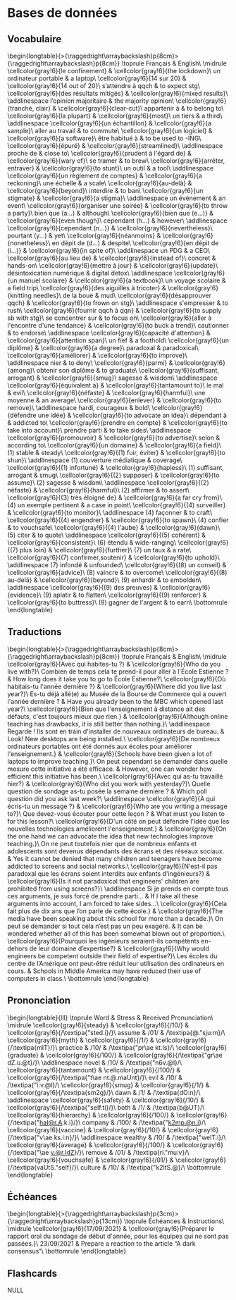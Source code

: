 
 
# Bases de données



##  Vocabulaire 


\begin{longtable}{>{\raggedright\arraybackslash}p{8cm}>{\raggedright\arraybackslash}p{8cm}}
\toprule
Français & English\\
\midrule
\cellcolor{gray!6}{le confinement} & \cellcolor{gray!6}{the lockdown}\\
un ordinateur portable & a laptop\\
\cellcolor{gray!6}{14 sur 20} & \cellcolor{gray!6}{14 out of 20}\\
s’attendre à qqch & to expect stg\\
\cellcolor{gray!6}{des résultats mitigés} & \cellcolor{gray!6}{mixed results}\\
\addlinespace
l’opinion majoritaire & the majority opinion\\
\cellcolor{gray!6}{tranché, clair} & \cellcolor{gray!6}{clear-cut}\\
appartenir à & to belong to\\
\cellcolor{gray!6}{la plupart} & \cellcolor{gray!6}{most}\\
un tiers & a third\\
\addlinespace
\cellcolor{gray!6}{un échantillon} & \cellcolor{gray!6}{a sample}\\
aller au travail & to commute\\
\cellcolor{gray!6}{un logiciel} & \cellcolor{gray!6}{a software}\\
être habitué à & to be used to -ING\\
\cellcolor{gray!6}{épuré} & \cellcolor{gray!6}{streamlined}\\
\addlinespace
proche de & close to\\
\cellcolor{gray!6}{prudent à l'égard de} & \cellcolor{gray!6}{wary of}\\
se tramer & to brew\\
\cellcolor{gray!6}{arrêter, entraver} & \cellcolor{gray!6}{to stunt}\\
un outil & a tool\\
\addlinespace
\cellcolor{gray!6}{un règlement de comptes} & \cellcolor{gray!6}{a reckoning}\\
une échelle & a scale\\
\cellcolor{gray!6}{au-delà} & \cellcolor{gray!6}{beyond}\\
interdire & to ban\\
\cellcolor{gray!6}{un stigmate} & \cellcolor{gray!6}{a stigma}\\
\addlinespace
un événement & an event\\
\cellcolor{gray!6}{organiser une soirée} & \cellcolor{gray!6}{to throw a party}\\
bien que (a...) & although\\
\cellcolor{gray!6}{bien que (e...)} & \cellcolor{gray!6}{even though}\\
cependant (h...) & however\\
\addlinespace
\cellcolor{gray!6}{cependant (n...)} & \cellcolor{gray!6}{nevertheless}\\
pourtant (y...) & yet\\
\cellcolor{gray!6}{néanmoins} & \cellcolor{gray!6}{nonetheless}\\
en dépit de (d...) & despite\\
\cellcolor{gray!6}{en dépit de (i...)} & \cellcolor{gray!6}{in spite of}\\
\addlinespace
un PDG & a CEO\\
\cellcolor{gray!6}{au lieu de} & \cellcolor{gray!6}{instead of}\\
concret & hands-on\\
\cellcolor{gray!6}{mettre à jour} & \cellcolor{gray!6}{update}\\
désintoxication numérique & digital detox\\
\addlinespace
\cellcolor{gray!6}{un manuel scolaire} & \cellcolor{gray!6}{a textbook}\\
un voyage scolaire & a field trip\\
\cellcolor{gray!6}{des aiguilles à tricoter} & \cellcolor{gray!6}{knitting needles}\\
de la boue & mud\\
\cellcolor{gray!6}{désapprouver qqch} & \cellcolor{gray!6}{to frown on stg}\\
\addlinespace
s'empresser & to rush\\
\cellcolor{gray!6}{fournir qqch à qqn} & \cellcolor{gray!6}{to supply sb with stg}\\
se concentrer sur & to focus on\\
\cellcolor{gray!6}{aller à l'encontre d'une tendance} & \cellcolor{gray!6}{to buck a trend}\\
cautionner & to endorse\\
\addlinespace
\cellcolor{gray!6}{capacité d'attention} & \cellcolor{gray!6}{attention span}\\
un fief & a foothold\\
\cellcolor{gray!6}{un diplôme} & \cellcolor{gray!6}{a degree}\\
paradoxal & paradoxical\\
\cellcolor{gray!6}{améliorer} & \cellcolor{gray!6}{to improve}\\
\addlinespace
nier & to deny\\
\cellcolor{gray!6}{parmi} & \cellcolor{gray!6}{among}\\
obtenir son diplôme & to graduate\\
\cellcolor{gray!6}{suffisant, arrogant} & \cellcolor{gray!6}{smug}\\
sagesse & wisdom\\
\addlinespace
\cellcolor{gray!6}{équivalent à} & \cellcolor{gray!6}{tantamount to}\\
le mal & evil\\
\cellcolor{gray!6}{néfaste} & \cellcolor{gray!6}{harmful}\\
une moyenne & an average\\
\cellcolor{gray!6}{enlever} & \cellcolor{gray!6}{to remove}\\
\addlinespace
hardi, courageux & bold\\
\cellcolor{gray!6}{défendre une idée} & \cellcolor{gray!6}{to advocate an idea}\\
dépendant à & addicted to\\
\cellcolor{gray!6}{prendre en compte} & \cellcolor{gray!6}{to take into account}\\
prendre parti & to take sides\\
\addlinespace
\cellcolor{gray!6}{promouvoir} & \cellcolor{gray!6}{to advertise}\\
selon & according to\\
\cellcolor{gray!6}{un domaine} & \cellcolor{gray!6}{a field}\\
(1) stable & steady\\
\cellcolor{gray!6}{(1) fuir, éviter} & \cellcolor{gray!6}{to shun}\\
\addlinespace
(1) couverture médiatique & coverage\\
\cellcolor{gray!6}{(1) infortuné} & \cellcolor{gray!6}{hapless}\\
(1) suffisant, arrogant & smug\\
\cellcolor{gray!6}{(2) supposer} & \cellcolor{gray!6}{to assume}\\
(2) sagesse & wisdom\\
\addlinespace
\cellcolor{gray!6}{(2) néfaste} & \cellcolor{gray!6}{harmful}\\
(2) affirmer & to assert\\
\cellcolor{gray!6}{(3) très éloigné de} & \cellcolor{gray!6}{a far cry from}\\
(4) un exemple pertinent & a case in point\\
\cellcolor{gray!6}{(4) surveiller} & \cellcolor{gray!6}{to monitor}\\
\addlinespace
(4) façonner & to craft\\
\cellcolor{gray!6}{(4) engendrer} & \cellcolor{gray!6}{to spawn}\\
(4) confier & to vouchsafe\\
\cellcolor{gray!6}{(4) l'aube} & \cellcolor{gray!6}{dawn}\\
(5) citer & to quote\\
\addlinespace
\cellcolor{gray!6}{(5) cohérent} & \cellcolor{gray!6}{consistent}\\
(6) étendu & wide-ranging\\
\cellcolor{gray!6}{(7) plus loin} & \cellcolor{gray!6}{further}\\
(7) un taux & a rate\\
\cellcolor{gray!6}{(7) confirmer,soutenir} & \cellcolor{gray!6}{to uphold}\\
\addlinespace
(7) infondé & unfounded\\
\cellcolor{gray!6}{(8) un conseil} & \cellcolor{gray!6}{advice}\\
(8) vaincre & to overcome\\
\cellcolor{gray!6}{(8) au-delà} & \cellcolor{gray!6}{beyond}\\
(9) enhardir & to embolden\\
\addlinespace
\cellcolor{gray!6}{(9) des preuves} & \cellcolor{gray!6}{evidence}\\
(9) aplatir & to flatten\\
\cellcolor{gray!6}{(9) renforcer} & \cellcolor{gray!6}{to buttress}\\
(9) gagner de l'argent & to earn\\
\bottomrule
\end{longtable}



##  Traductions 


\begin{longtable}{>{\raggedright\arraybackslash}p{8cm}>{\raggedright\arraybackslash}p{8cm}}
\toprule
Français & English\\
\midrule
\cellcolor{gray!6}{Avec qui habites-tu ?} & \cellcolor{gray!6}{Who do you live with?}\\
Combien de temps cela te prend-il pour aller à l'École Estienne ? & How long does it take you to go to École Estienne?\\
\cellcolor{gray!6}{Où habitais-tu l'année dernière ?} & \cellcolor{gray!6}{Where did you live last year?}\\
Es-tu déjà allé(e) au Musée de la Bourse de Commerce qui a ouvert l'année dernière ? & Have you already been to the MBC which opened last year?\\
\cellcolor{gray!6}{Bien que l'enseignement à distance ait des défauts, c'est toujours mieux que rien.} & \cellcolor{gray!6}{Although online teaching has drawbacks, it is still better than nothing.}\\
\addlinespace
Regarde ! Ils sont en train d'installer de nouveaux ordinateurs de bureau. & Look! New desktops are being installed.\\
\cellcolor{gray!6}{De nombreux ordinateurs portables ont été donnés aux écoles pour améliorer l'enseignement.} & \cellcolor{gray!6}{Schools have been given a lot of laptops to improve teaching.}\\
On peut cependant se demander dans quelle mesure cette initiative a été efficace. & However, one can wonder how efficient this initiative has been.\\
\cellcolor{gray!6}{Avec qui as-tu travaillé hier?} & \cellcolor{gray!6}{Who did you work with yesterday?}\\
Quelle question de sondage as-tu posée la semaine dernière ? & Which poll question did you  ask last week?\\
\addlinespace
\cellcolor{gray!6}{À qui écris-tu un message ?} & \cellcolor{gray!6}{Who are you writing a message to?}\\
Que devez-vous écouter pour cette leçon ? & What must you listen to for this lesson?\\
\cellcolor{gray!6}{D'un côté on peut défendre l'idée que les nouvelles technologies améliorent l'enseignement.} & \cellcolor{gray!6}{On the one hand we can advocate the idea that new technologies improve teaching.}\\
On ne peut toutefois nier que de nombreux enfants et adolescents sont devenus dépendants des écrans et des réseaux sociaux. & Yes it cannot be denied that many children and teenagers have become addicted to screens and social networks.\\
\cellcolor{gray!6}{N'est-il pas paradoxal que les écrans soient interdits aux enfants d'ingénieurs?} & \cellcolor{gray!6}{Is it not paradoxical that engineers' children are prohibited from using screens?}\\
\addlinespace
Si je prends en compte tous ces arguments, je suis forcé de prendre parti... & If I take all these arguments into account, I am forced to take sides...\\
\cellcolor{gray!6}{Cela fait plus de dix ans que l’on parle de cette école.} & \cellcolor{gray!6}{The media have been speaking about this school for more than a decade.}\\
On peut se demander si tout cela n’est pas un peu exagéré. & It can be wondered whether all of this has been somewhat blown out of proportion.\\
\cellcolor{gray!6}{Pourquoi les ingénieurs seraient-ils compétents en-dehors de leur domaine d’expertise?} & \cellcolor{gray!6}{Why would engineers be competent outside their field of expertise?}\\
Les écoles du centre de l’Amérique ont peut-être réduit leur utilisation des ordinateurs en cours. & Schools in Middle America may have reduced their use of computers in class.\\
\bottomrule
\end{longtable}



##  Prononciation 


\begin{longtable}{lll}
\toprule
Word & Stress & Received Pronunciation\\
\midrule
\cellcolor{gray!6}{steady} & \cellcolor{gray!6}{/10/} & \cellcolor{gray!6}{/\textipa{"sted.i}/}\\
assume & /01/ & /\textipa{@."sju:m}/\\
\cellcolor{gray!6}{myth} & \cellcolor{gray!6}{/1/} & \cellcolor{gray!6}{/\textipa{mIT}/}\\
practice & /10/ & /\textipa{"pr\ae kt.Is}/\\
\cellcolor{gray!6}{graduate} & \cellcolor{gray!6}{/100/} & \cellcolor{gray!6}{/\textipa{"gr\ae dZ.u.@t}/}\\
\addlinespace
novel & /10/ & /\textipa{"n6v.@l}/\\
\cellcolor{gray!6}{tantamount} & \cellcolor{gray!6}{/100/} & \cellcolor{gray!6}{/\textipa{"t\ae nt.@.maUnt}/}\\
evil & /10/ & /\textipa{"i:v.@l}/\\
\cellcolor{gray!6}{smug} & \cellcolor{gray!6}{/1/} & \cellcolor{gray!6}{/\textipa{sm2g}/}\\
dawn & /1/ & /\textipa{dO:n}/\\
\addlinespace
\cellcolor{gray!6}{safety} & \cellcolor{gray!6}{/10/} & \cellcolor{gray!6}{/\textipa{"seIf.ti}/}\\
both & /1/ & /\textipa{b@UT}/\\
\cellcolor{gray!6}{hierarchy} & \cellcolor{gray!6}{/100/} & \cellcolor{gray!6}{/\textipa{"haI@r.A:k.i}/}\\
company & /100/ & /\textipa{"k2mp.@n.i}/\\
\cellcolor{gray!6}{vaccine} & \cellcolor{gray!6}{/10/} & \cellcolor{gray!6}{/\textipa{"v\ae ks.i:n}/}\\
\addlinespace
wealthy & /10/ & /\textipa{"welT.i}/\\
\cellcolor{gray!6}{average} & \cellcolor{gray!6}{/100/} & \cellcolor{gray!6}{/\textipa{"\ae v.@r.IdZ}/}\\
remove & /01/ & /\textipa{ri."mu:v}/\\
\cellcolor{gray!6}{vouchsafe} & \cellcolor{gray!6}{/01/} & \cellcolor{gray!6}{/\textipa{vaUtS."seIf}/}\\
culture & /10/ & /\textipa{"k2ltS.@}/\\
\bottomrule
\end{longtable}



##  Échéances 


\begin{longtable}{>{\raggedright\arraybackslash}p{3cm}>{\raggedright\arraybackslash}p{13cm}}
\toprule
Échéances & Instructions\\
\midrule
\cellcolor{gray!6}{17/09/2021} & \cellcolor{gray!6}{Préparer le rapport oral du sondage de début d'année, pour les équipes qui ne sont pas passées.}\\
23/09/2021 & Prepare a reaction to the article “A dark consensus“\\
\bottomrule
\end{longtable}



## Flashcards

NULL
